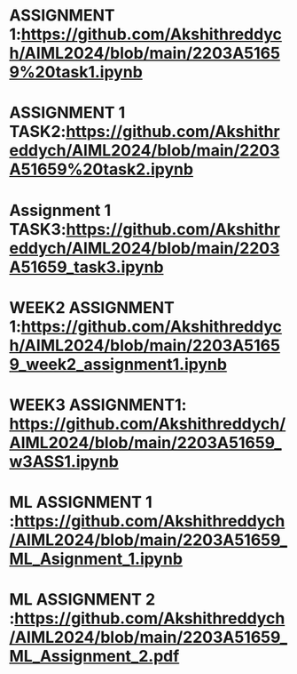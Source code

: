 # ASSIGNMENT 1:https://github.com/Akshithreddych/AIML2024/blob/main/2203A51659%20task1.ipynb
# ASSIGNMENT 1 TASK2:https://github.com/Akshithreddych/AIML2024/blob/main/2203A51659%20task2.ipynb
# Assignment 1 TASK3:https://github.com/Akshithreddych/AIML2024/blob/main/2203A51659_task3.ipynb
# WEEK2 ASSIGNMENT 1:https://github.com/Akshithreddych/AIML2024/blob/main/2203A51659_week2_assignment1.ipynb
# WEEK3 ASSIGNMENT1: https://github.com/Akshithreddych/AIML2024/blob/main/2203A51659_w3ASS1.ipynb
# ML ASSIGNMENT 1    :https://github.com/Akshithreddych/AIML2024/blob/main/2203A51659_ML_Asignment_1.ipynb
# ML ASSIGNMENT 2    :https://github.com/Akshithreddych/AIML2024/blob/main/2203A51659_ML_Assignment_2.pdf
